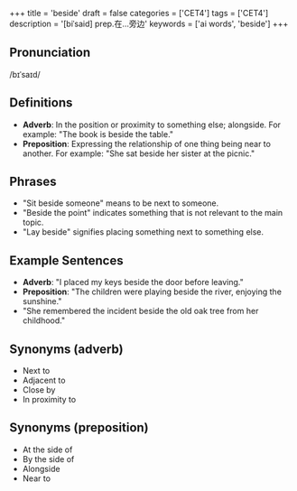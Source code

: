 +++
title = 'beside'
draft = false
categories = ['CET4']
tags = ['CET4']
description = '[biˈsaid] prep.在…旁边'
keywords = ['ai words', 'beside']
+++

## Pronunciation
/bɪˈsaɪd/

## Definitions
- **Adverb**: In the position or proximity to something else; alongside. For example: "The book is beside the table."
- **Preposition**: Expressing the relationship of one thing being near to another. For example: "She sat beside her sister at the picnic."

## Phrases
- "Sit beside someone" means to be next to someone.
- "Beside the point" indicates something that is not relevant to the main topic.
- "Lay beside" signifies placing something next to something else.

## Example Sentences
- **Adverb**: "I placed my keys beside the door before leaving."
- **Preposition**: "The children were playing beside the river, enjoying the sunshine."
- "She remembered the incident beside the old oak tree from her childhood."

## Synonyms (adverb)
- Next to
- Adjacent to
- Close by
- In proximity to

## Synonyms (preposition)
- At the side of
- By the side of
- Alongside
- Near to
